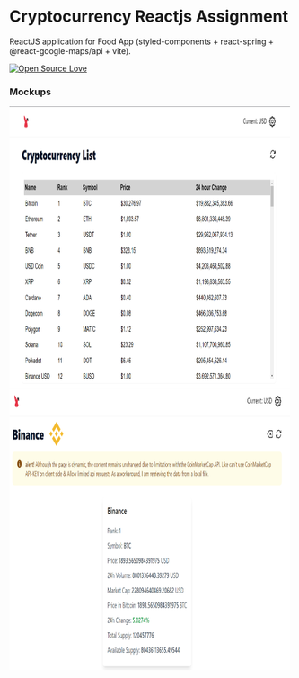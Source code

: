 
# Cryptocurrency Reactjs Assignment

ReactJS application for Food App (styled-components + react-spring + @react-google-maps/api + vite).

 
[![Open Source Love](https://badges.frapsoft.com/os/mit/mit.svg?v=102)](https://github.com/ellerbrock/open-source-badge/)

 
 


 

### Mockups

<div>
<img src="./public/list.png" alt="Mockup 1" width="500" height="500" style="display:inline-block;"/>
<img src="./public/detail.png" alt="Mockup 2" width="500" height="500" style="display:inline-block;"/>  

</div>

 